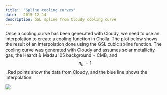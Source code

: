 ```yaml
---
title:  "Spline cooling curves"
date:   2015-12-14
description: GSL spline from Cloudy cooling curve
---
```


Once a cooling curve has been generated with Cloudy, we need to use
an interpolation to create a cooling function in Cholla. The plot below
shows the result of an interpolation done using the GSL cubic spline function.
The cooling curve was generated with Cloudy and assumes solar metallicity gas, 
the Haardt & Madau '05 background + CMB, and $$n_h = 1$$. Red points show the
data from Cloudy, and the blue line shows the interpolation.

<img src="{{ site.url }}assets/images/spline_coolingcurve.png">


